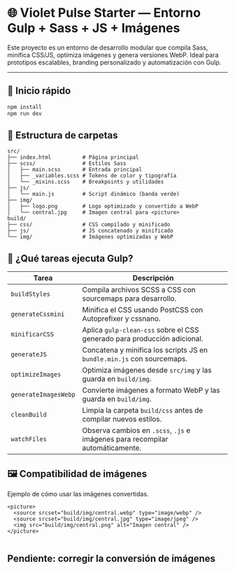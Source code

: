 # 🌐 Violet Pulse Starter — Entorno Gulp + Sass + JS + Imágenes

Este proyecto es un entorno de desarrollo modular que compila Sass, minifica CSS/JS, optimiza imágenes y genera versiones WebP. Ideal para prototipos escalables, branding personalizado y automatización con Gulp.

---

## 🚀 Inicio rápido

```bash
npm install
npm run dev
```

## 📁 Estructura de carpetas

```
src/
├── index.html          # Página principal
├── scss/               # Estilos Sass
│   ├── main.scss       # Entrada principal
│   ├── _variables.scss # Tokens de color y tipografía
│   └── _mixins.scss    # Breakpoints y utilidades
├── js/
│   └── main.js         # Script dinámico (banda verde)
├── img/
│   ├── logo.png        # Logo optimizado y convertido a WebP
│   └── central.jpg     # Imagen central para <picture>
build/
├── css/                # CSS compilado y minificado
├── js/                 # JS concatenado y minificado
└── img/                # Imágenes optimizadas y WebP

```


## 🧪 ¿Qué tareas ejecuta Gulp?

| Tarea               | Descripción                                                                 |
|---------------------|------------------------------------------------------------------------------|
| `buildStyles`       | Compila archivos SCSS a CSS con sourcemaps para desarrollo.                 |
| `generateCssmini`   | Minifica el CSS usando PostCSS con Autoprefixer y cssnano.                  |
| `minificarCSS`      | Aplica `gulp-clean-css` sobre el CSS generado para producción adicional.    |
| `generateJS`        | Concatena y minifica los scripts JS en `bundle.min.js` con sourcemaps.      |
| `optimizeImages`    | Optimiza imágenes desde `src/img` y las guarda en `build/img`.              |
| `generateImagesWebp`| Convierte imágenes a formato WebP y las guarda en `build/img`.              |
| `cleanBuild`        | Limpia la carpeta `build/css` antes de compilar nuevos estilos.             |
| `watchFiles`        | Observa cambios en `.scss`, `.js` e imágenes para recompilar automáticamente.|

## 🖼️ Compatibilidad de imágenes

Ejemplo de cómo usar las imágenes convertidas.
```
<picture>
  <source srcset="build/img/central.webp" type="image/webp" />
  <source srcset="build/img/central.jpg" type="image/jpeg" />
  <img src="build/img/central.png" alt="Imagen central" />
</picture>


```
##  Pendiente: corregir la conversión de imágenes



```|

```

